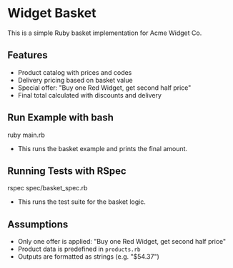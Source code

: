 # Widget Basket 

This is a simple Ruby basket implementation for Acme Widget Co.

## Features

- Product catalog with prices and codes
- Delivery pricing based on basket value
- Special offer: "Buy one Red Widget, get second half price"
- Final total calculated with discounts and delivery

## Run Example with bash

ruby main.rb 

- This runs the basket example and prints the final amount.

## Running Tests with RSpec

rspec spec/basket_spec.rb

- This runs the test suite for the basket logic.

## Assumptions

- Only one offer is applied: "Buy one Red Widget, get second half price"
- Product data is predefined in `products.rb`
- Outputs are formatted as strings (e.g. "$54.37")




